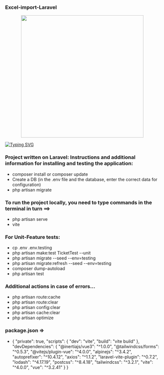 
### Excel-import-Laravel

<p align="center"><a href="https://laravel.com" target="_blank"><img src="https://raw.githubusercontent.com/laravel/art/master/logo-lockup/5%20SVG/2%20CMYK/1%20Full%20Color/laravel-logolockup-cmyk-red.svg" width="400"></a></p>
<p align="center">
</p>
<a href="https://git.io/typing-svg"><img src="https://readme-typing-svg.herokuapp.com?font=Fira+Code&size=30&pause=1000&center=true&vCenter=true&multiline=true&width=1080&height=160&lines=I+welcome+everyone!+My+name+is+Rinat.+;I+am+engaged+in+web+development+of+back-end+applications+and;websites+and+a+little+front-end." alt="Typing SVG" /></a>

### Project written on Laravel: Instructions and additional information for installing and testing the application:
* composer install or composer update
* Create a DB (in the .env file and the database, enter the correct data for configuration)
* php artisan migrate

### To run the project locally, you need to type commands in the terminal in turn ==>
* php artisan serve
* vite

### For Unit-Feature tests:
* cp .env .env.testing
* php artisan make:test TicketTest --unit
* php artisan migrate --seed --env=testing
* php artisan migrate:refresh --seed --env=testing
* composer dump-autoload
* php artisan test

### Additional actions in case of errors...
* php artisan route:cache
* php artisan route:clear
* php artisan config:clear
* php artisan cache:clear
* php artisan optimize
### package.json =>
* {
  "private": true,
  "scripts": {
  "dev": "vite",
  "build": "vite build"
  },
  "devDependencies": {
  "@inertiajs/vue3": "^1.0.0",
  "@tailwindcss/forms": "^0.5.3",
  "@vitejs/plugin-vue": "^4.0.0",
  "alpinejs": "^3.4.2",
  "autoprefixer": "^10.4.12",
  "axios": "^1.1.2",
  "laravel-vite-plugin": "^0.7.2",
  "lodash": "^4.17.19",
  "postcss": "^8.4.18",
  "tailwindcss": "^3.2.1",
  "vite": "^4.0.0",
  "vue": "^3.2.41"
  }
  }

